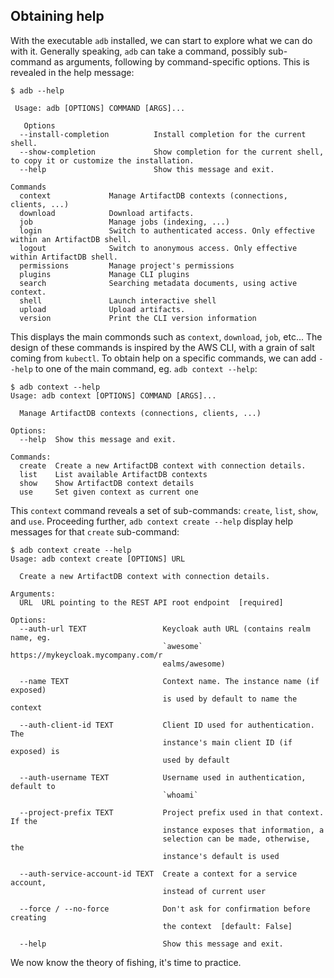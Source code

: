## Obtaining help

With the executable `adb` installed, we can start to explore what we can do with it. Generally speaking, `adb` can take
a command, possibly sub-command as arguments, following by command-specific options. This is revealed in the help
message:

```
$ adb --help

 Usage: adb [OPTIONS] COMMAND [ARGS]...

   Options
  --install-completion          Install completion for the current shell.
  --show-completion             Show completion for the current shell, to copy it or customize the installation.
  --help                        Show this message and exit.

Commands
  context             Manage ArtifactDB contexts (connections, clients, ...)
  download            Download artifacts.
  job                 Manage jobs (indexing, ...)
  login               Switch to authenticated access. Only effective within an ArtifactDB shell.
  logout              Switch to anonymous access. Only effective within ArtifactDB shell.
  permissions         Manage project's permissions
  plugins             Manage CLI plugins
  search              Searching metadata documents, using active context.
  shell               Launch interactive shell
  upload              Upload artifacts.
  version             Print the CLI version information
```


This displays the main commonds such as `context`, `download`, `job`, etc... The design of these commands is inspired by
the AWS CLI, with a grain of salt coming from `kubectl`. To obtain help on a specific commands, we can add `--help` to
one of the main command, eg. `adb context --help`:

```
$ adb context --help
Usage: adb context [OPTIONS] COMMAND [ARGS]...

  Manage ArtifactDB contexts (connections, clients, ...)

Options:
  --help  Show this message and exit.

Commands:
  create  Create a new ArtifactDB context with connection details.
  list    List available ArtifactDB contexts
  show    Show ArtifactDB context details
  use     Set given context as current one
```

This `context` command reveals a set of sub-commands: `create`, `list`, `show`, and `use`. Proceeding further, `adb
context create --help` display help messages for that `create` sub-command:

```
$ adb context create --help
Usage: adb context create [OPTIONS] URL

  Create a new ArtifactDB context with connection details.

Arguments:
  URL  URL pointing to the REST API root endpoint  [required]

Options:
  --auth-url TEXT                 Keycloak auth URL (contains realm name, eg.
                                  `awesome` https://mykeycloak.mycompany.com/r
                                  ealms/awesome)

  --name TEXT                     Context name. The instance name (if exposed)
                                  is used by default to name the context

  --auth-client-id TEXT           Client ID used for authentication. The
                                  instance's main client ID (if exposed) is
                                  used by default

  --auth-username TEXT            Username used in authentication, default to
                                  `whoami`

  --project-prefix TEXT           Project prefix used in that context. If the
                                  instance exposes that information, a
                                  selection can be made, otherwise, the
                                  instance's default is used

  --auth-service-account-id TEXT  Create a context for a service account,
                                  instead of current user

  --force / --no-force            Don't ask for confirmation before creating
                                  the context  [default: False]

  --help                          Show this message and exit.
```

We now know the theory of fishing, it's time to practice.


